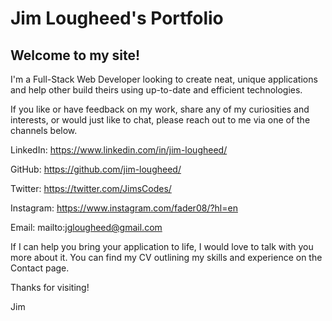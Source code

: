 # Jim Lougheed's Portfolio

## Welcome to my site!

I'm a Full-Stack Web Developer looking to create neat, unique applications and help other build theirs using up-to-date and efficient technologies.

If you like or have feedback on my work, share any of my curiosities and interests, or would just like to chat, please reach out to me via one of the channels below.

LinkedIn:	https://www.linkedin.com/in/jim-lougheed/

GitHub:	    https://github.com/jim-lougheed/

Twitter:	https://twitter.com/JimsCodes/

Instagram:  https://www.instagram.com/fader08/?hl=en

Email:      mailto:jglougheed@gmail.com


If I can help you bring your application to life, I would love to talk with you more about it. You can find my CV outlining my skills and experience on the Contact page.

Thanks for visiting!

Jim 
